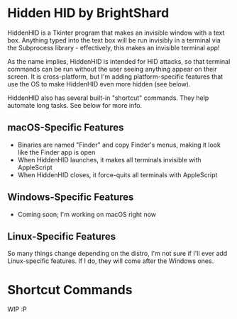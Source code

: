 # Hidden HID by BrightShard
HiddenHID is a Tkinter program that makes an invisible window with a text box. Anything typed into the text box will
be run invisibly in a terminal via the Subprocess library - effectively, this makes an invisible terminal app!

As the name implies, HiddenHID is intended for HID attacks, so that terminal commands can be run without the user
seeing anything appear on their screen. It is cross-platform, but I'm adding platform-specific features that use the OS
to make HiddenHID even more hidden (see below).

HiddenHID also has several built-in "shortcut" commands. They help automate long tasks. See below for more info.

## macOS-Specific Features
- Binaries are named "Finder" and copy Finder's menus, making it look like the Finder app is open
- When HiddenHID launches, it makes all terminals invisible with AppleScript
- When HiddenHID closes, it force-quits all terminals with AppleScript

## Windows-Specific Features
- Coming soon; I'm working on macOS right now

## Linux-Specific Features
So many things change depending on the distro, I'm not sure if I'll ever add Linux-specific features. If I do, they
will come after the Windows ones.

# Shortcut Commands
WIP :P